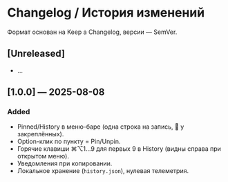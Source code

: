 # Changelog / История изменений
Формат основан на Keep a Changelog, версии — SemVer.

## [Unreleased]
- …

## [1.0.0] — 2025-08-08
### Added
- Pinned/History в меню-баре (одна строка на запись, 📌 у закреплённых).
- Option-клик по пункту = Pin/Unpin.
- Горячие клавиши ⌘⌥1…9 для первых 9 в History (видны справа при открытом меню).
- Уведомления при копировании.
- Локальное хранение (`history.json`), нулевая телеметрия.
